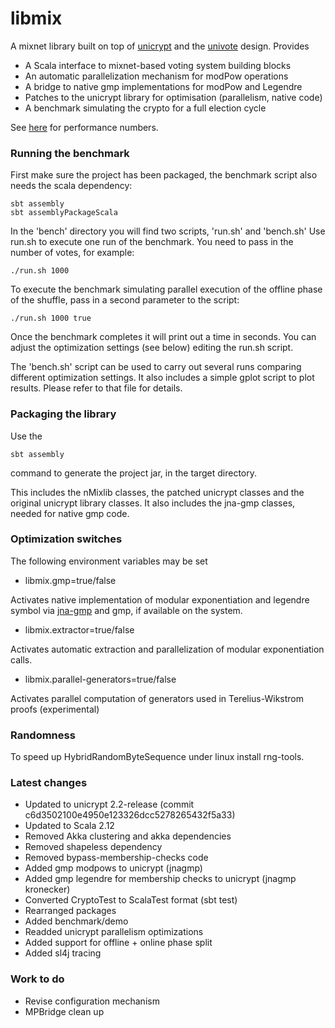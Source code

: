 # libmix

A mixnet library built on top of [unicrypt](https://github.com/bfh-evg/univote2) and the [univote](https://github.com/bfh-evg/univote2) design. Provides

* A Scala interface to mixnet-based voting system building blocks
* An automatic parallelization mechanism for modPow operations
* A bridge to native gmp implementations for modPow and Legendre
* Patches to the unicrypt library for optimisation (parallelism, native code)
* A benchmark simulating the crypto for a full election cycle

See [here](https://nvotes.com/parallelizing-a-mixnet-prototype/) for performance numbers.

### Running the benchmark

First make sure the project has been packaged, the benchmark script also needs the scala dependency:

```
sbt assembly
sbt assemblyPackageScala
```

In the 'bench' directory you will find two scripts, 'run.sh' and 'bench.sh' Use run.sh to
execute one run of the benchmark. You need to pass in the number of votes, for example:

```./run.sh 1000```

To execute the benchmark simulating parallel execution of the offline phase of the shuffle,
pass in a second parameter to the script:

```./run.sh 1000 true```

Once the benchmark completes it will print out a time in seconds. You can adjust the optimization
settings (see below) editing the run.sh script.

The 'bench.sh' script can be used to carry out several runs comparing
different optimization settings. It also includes a simple gplot script
to plot results. Please refer to that file for details.

### Packaging the library

Use the

```sbt assembly```

command to generate the project jar, in the target directory.

This includes the nMixlib classes, the patched unicrypt classes and the original unicrypt
library classes. It also includes the jna-gmp classes, needed for native gmp code.

### Optimization switches

The following environment variables may be set

* libmix.gmp=true/false

Activates native implementation of modular exponentiation and legendre symbol via
[jna-gmp](https://github.com/square/jna-gmp) and gmp, if available on the system.

* libmix.extractor=true/false

Activates automatic extraction and parallelization of modular exponentiation calls.

* libmix.parallel-generators=true/false

Activates parallel computation of generators used in Terelius-Wikstrom proofs (experimental)

### Randomness

To speed up HybridRandomByteSequence under linux install rng-tools.

### Latest changes

* Updated to unicrypt 2.2-release (commit c6d3502100e4950e123326dcc5278265432f5a33)
* Updated to Scala 2.12
* Removed Akka clustering and akka dependencies
* Removed shapeless dependency
* Removed bypass-membership-checks code
* Added gmp modpows to unicrypt (jnagmp)
* Added gmp legendre for membership checks to unicrypt (jnagmp kronecker)
* Converted CryptoTest to ScalaTest format (sbt test)
* Rearranged packages
* Added benchmark/demo
* Readded unicrypt parallelism optimizations
* Added support for offline + online phase split
* Added sl4j tracing

### Work to do

* Revise configuration mechanism
* MPBridge clean up